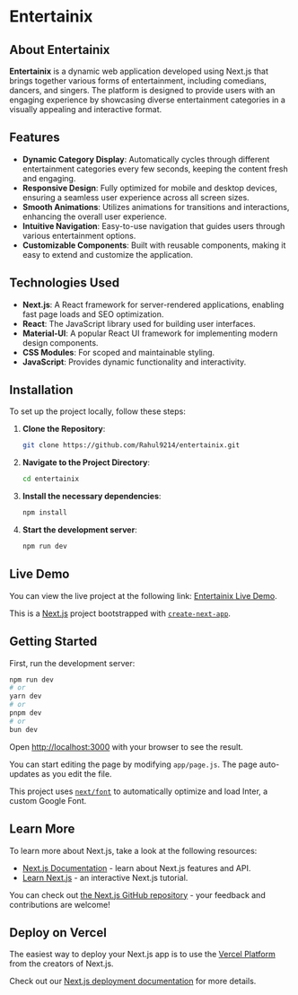 # Entertainix 

## About Entertainix

**Entertainix** is a dynamic web application developed using Next.js that brings together various forms of entertainment, including comedians, dancers, and singers. The platform is designed to provide users with an engaging experience by showcasing diverse entertainment categories in a visually appealing and interactive format.

## Features

- **Dynamic Category Display**: Automatically cycles through different entertainment categories every few seconds, keeping the content fresh and engaging.
- **Responsive Design**: Fully optimized for mobile and desktop devices, ensuring a seamless user experience across all screen sizes.
- **Smooth Animations**: Utilizes animations for transitions and interactions, enhancing the overall user experience.
- **Intuitive Navigation**: Easy-to-use navigation that guides users through various entertainment options.
- **Customizable Components**: Built with reusable components, making it easy to extend and customize the application.

## Technologies Used

- **Next.js**: A React framework for server-rendered applications, enabling fast page loads and SEO optimization.
- **React**: The JavaScript library used for building user interfaces.
- **Material-UI**: A popular React UI framework for implementing modern design components.
- **CSS Modules**: For scoped and maintainable styling.
- **JavaScript**: Provides dynamic functionality and interactivity.

## Installation

To set up the project locally, follow these steps:

1. **Clone the Repository**:
   ```bash
   git clone https://github.com/Rahul9214/entertainix.git
   
2. **Navigate to the Project Directory**:
   ```bash
   cd entertainix

3. **Install the necessary dependencies**:
   ```bash
   npm install

4. **Start the development server**:
   ```bash
   npm run dev

   
## Live Demo

You can view the live project at the following link: [Entertainix Live Demo](https://entertainix.vercel.app/).





This is a [Next.js](https://nextjs.org/) project bootstrapped with [`create-next-app`](https://github.com/vercel/next.js/tree/canary/packages/create-next-app).

## Getting Started

First, run the development server:

```bash
npm run dev
# or
yarn dev
# or
pnpm dev
# or
bun dev
```

Open [http://localhost:3000](http://localhost:3000) with your browser to see the result.

You can start editing the page by modifying `app/page.js`. The page auto-updates as you edit the file.

This project uses [`next/font`](https://nextjs.org/docs/basic-features/font-optimization) to automatically optimize and load Inter, a custom Google Font.

## Learn More

To learn more about Next.js, take a look at the following resources:

- [Next.js Documentation](https://nextjs.org/docs) - learn about Next.js features and API.
- [Learn Next.js](https://nextjs.org/learn) - an interactive Next.js tutorial.

You can check out [the Next.js GitHub repository](https://github.com/vercel/next.js/) - your feedback and contributions are welcome!

## Deploy on Vercel

The easiest way to deploy your Next.js app is to use the [Vercel Platform](https://vercel.com/new?utm_medium=default-template&filter=next.js&utm_source=create-next-app&utm_campaign=create-next-app-readme) from the creators of Next.js.

Check out our [Next.js deployment documentation](https://nextjs.org/docs/deployment) for more details.
